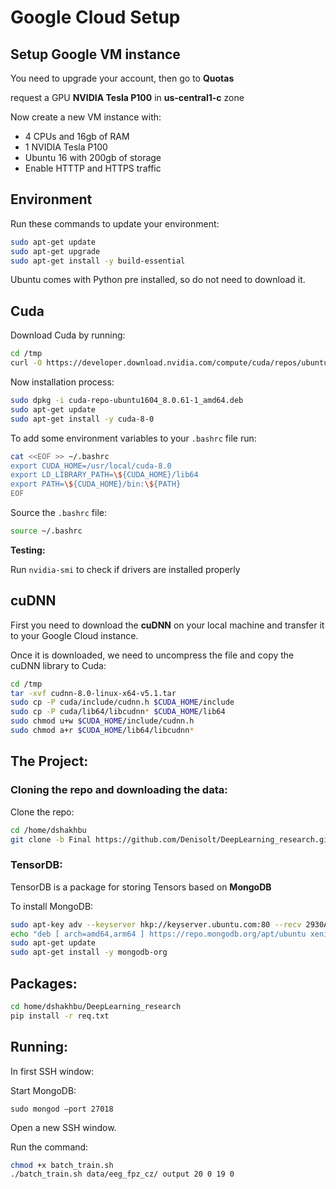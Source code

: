# Google Cloud Setup

## Setup Google VM instance

You need to upgrade your account, then go to **Quotas**

request a GPU **NVIDIA Tesla P100** in **us-central1-c** zone

Now create a new VM instance with:

- 4 CPUs and 16gb of RAM
- 1 NVIDIA Tesla P100
- Ubuntu 16 with 200gb of storage
- Enable HTTTP and HTTPS traffic

## Environment

Run these commands to update your environment:

```bash
sudo apt-get update
sudo apt-get upgrade
sudo apt-get install -y build-essential
```

Ubuntu comes with Python pre installed, so do not need to download it. 

## Cuda

Download Cuda by running:

```bash
cd /tmp
curl -O https://developer.download.nvidia.com/compute/cuda/repos/ubuntu1604/x86_64/cuda-repo-ubuntu1604_8.0.61-1_amd64.deb
```

Now installation process:

```bash
sudo dpkg -i cuda-repo-ubuntu1604_8.0.61-1_amd64.deb
sudo apt-get update
sudo apt-get install -y cuda-8-0
```

To add some environment variables to your `.bashrc` file run:

```bash
cat <<EOF >> ~/.bashrc
export CUDA_HOME=/usr/local/cuda-8.0
export LD_LIBRARY_PATH=\${CUDA_HOME}/lib64
export PATH=\${CUDA_HOME}/bin:\${PATH}
EOF
```

Source the `.bashrc` file:

```bash
source ~/.bashrc
```

**Testing:**

Run `nvidia-smi` to check if drivers are installed properly

## cuDNN

First you need to download the **cuDNN** on your local machine and transfer it to your Google Cloud instance. 

Once it is downloaded, we need to uncompress the file and copy the cuDNN library to Cuda:

```bash
cd /tmp
tar -xvf cudnn-8.0-linux-x64-v5.1.tar
sudo cp -P cuda/include/cudnn.h $CUDA_HOME/include
sudo cp -P cuda/lib64/libcudnn* $CUDA_HOME/lib64
sudo chmod u+w $CUDA_HOME/include/cudnn.h
sudo chmod a+r $CUDA_HOME/lib64/libcudnn*
```

## The Project:

### Cloning the repo and downloading the data:

Clone the repo:

```bash
cd /home/dshakhbu
git clone -b Final https://github.com/Denisolt/DeepLearning_research.git
```

### TensorDB:

TensorDB is a package for storing Tensors based on **MongoDB**

To install MongoDB:

```bash
sudo apt-key adv --keyserver hkp://keyserver.ubuntu.com:80 --recv 2930ADAE8CAF5059EE73BB4B58712A2291FA4AD5
echo "deb [ arch=amd64,arm64 ] https://repo.mongodb.org/apt/ubuntu xenial/mongodb-org/3.6 multiverse" | sudo tee /etc/apt/sources.list.d/mongodb-org-3.6.list
sudo apt-get update
sudo apt-get install -y mongodb-org
```

## Packages:

```bash
cd home/dshakhbu/DeepLearning_research
pip install -r req.txt
```

## Running:

In first SSH window:

Start MongoDB:

```
sudo mongod —port 27018
```

Open a new SSH window.

Run the command:

```bash
chmod +x batch_train.sh
./batch_train.sh data/eeg_fpz_cz/ output 20 0 19 0
```




